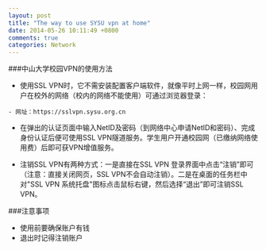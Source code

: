 ```yaml
---
layout: post
title: "The way to use SYSU vpn at home"
date: 2014-05-26 10:11:49 +0800
comments: true
categories: Network
---
```


###中山大学校园VPN的使用方法
- 使用SSL VPN时，它不需安装配置客户端软件，就像平时上网一样，校园网用户在校外的网络（校内的网络不能使用）可通过浏览器登录：
<!--more-->
	- 网址：https://sslvpn.sysu.org.cn

- 在弹出的认证页面中输入NetID及密码（到网络中心申请NetID和密码）、完成身份认证后便可使用SSL VPN隧道服务。学生用户开通校园网（已缴纳网络使用费）后即可获VPN增值服务。
 
- 注销SSL VPN有两种方式：一是直接在SSL VPN 登录界面中点击“注销”即可（注意：直接关闭网页，SSL VPN不会自动注销）。二是在桌面的任务栏中对"SSL VPN 系统托盘"图标点击鼠标右键，然后选择“退出”即可注销SSL VPN。

###注意事项
- 使用前要确保账户有钱
- 退出时记得注销账户